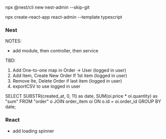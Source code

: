 npx @nest/cli new nest-admin --skip-git

npx create-react-app react-admin --template typescript


### Nest


NOTES:
- add module, then controller, then service

TBD:

1. Add One-to-one map in Order -> User (logged in user)
2. Add Item, Create New Order If 1st item (logged in user)
3. Remove Ite, Delete Order if last item (logged in user)
4. exportCSV to use logged in user


SELECT SUBSTR(created_at, 0, 11) as date, SUM(oi.price * oi.quantity) as "sum" FROM "order" o JOIN order_item oi ON o.id = oi.order_id GROUP BY date;


### React

- add loading spinner
